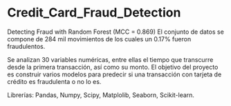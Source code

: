 # Credit_Card_Fraud_Detection
Detecting Fraud with Random Forest (MCC = 0.869)
El conjunto de datos se compone de 284 mil movimientos de los cuales un 0.17% fueron fraudulentos.

Se analizan 30 variables numéricas, entre ellas el tiempo que transcurre desde la primera transacción, así como su monto.
El objetivo del proyecto es construir varios modelos para predecir si una transacción con tarjeta de crédito es fraudulenta o no lo es. 

Librerías: Pandas, Numpy, Scipy, Matplolib, Seaborn, Scikit-learn. 
